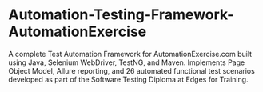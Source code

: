 # Automation-Testing-Framework-AutomationExercise
A complete Test Automation Framework for AutomationExercise.com built using Java, Selenium WebDriver, TestNG, and Maven. Implements Page Object Model, Allure reporting, and 26 automated functional test scenarios developed as part of the Software Testing Diploma at Edges for Training.
